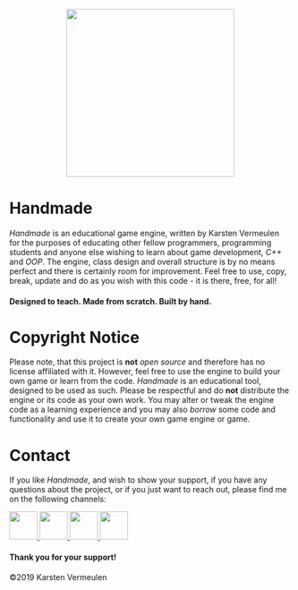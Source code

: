 <p align="center">
  <img width="300" height="300" src="http://www.karstenvermeulen.com/images/projects/handmade.png">
</p>

# Handmade

_Handmade_ is an educational game engine, written by Karsten Vermeulen for the purposes of educating other fellow programmers, programming students and anyone else wishing to learn about game development, _C++_ and _OOP_. The engine, class design and overall structure is by no means perfect and there is certainly room for improvement. Feel free to use, copy, break, update and do as you wish with this code - it is there, free, for all!
                                                                                              
#### Designed to teach. Made from scratch. Built by hand. 

# Copyright Notice

Please note, that this project is __not__ _open source_ and therefore has no license affiliated with it. However, feel free to use the engine to build your own game or learn from the code. _Handmade_ is an educational tool, designed to be used as such. Please be respectful and do __not__ distribute the engine or its code as your own work. You may alter or tweak the engine code as a learning experience and you may also _borrow_ some code and functionality and use it to create your own game engine or game.

# Contact

If you like _Handmade_, and wish to show your support, if you have any questions about the project, or if you just want to reach out, please find me on the following channels: 

<a href="http://www.karstenvermeulen.com"> <img width="50" height="50" src="http://www.karstenvermeulen.com/images/main/logo.png"> </img> </a> <a href="https://www.facebook.com/KarstensCorner"> <img width="50" height="50" src="http://www.karstenvermeulen.com/images/link-buttons/facebook.png"> </img> </a> <a href="https://twitter.com/KarstensCorner"> <img width="50" height="50" src="http://www.karstenvermeulen.com/images/link-buttons/twitter.png"> </img> </a> <a href="https://uk.linkedin.com/in/karstenvermeulen"> <img width="50" height="50" src="http://www.karstenvermeulen.com/images/link-buttons/linkedin.png" class="linkButton"> </img> </a>                                         

#### Thank you for your support!

©2019 Karsten Vermeulen
